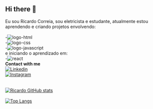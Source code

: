 ## Hi there 👋

Eu sou Ricardo Correia, sou eletricista e estudante, atualmente estou aprendendo e criando projetos envolvendo:<br><br>
-<img src="https://img.shields.io/badge/HTML-239120?style=for-the-badge&logo=html5&logoColor=white" alt="logo-html"><br>
-<img src="https://img.shields.io/badge/CSS-239120?&style=for-the-badge&logo=css3&logoColor=white" alt="logo-css"><br>
-<img src="https://img.shields.io/badge/JavaScript-323330?style=for-the-badge&logo=javascript&logoColor=F7DF1E" alt="logo-javascript"><br>
e iniciando o aprendizado em:<br>
-<img src="https://img.shields.io/badge/React-20232A?style=for-the-badge&logo=react&logoColor=61DAFB" alt="react">
<br>
**Contact with me**<br>
<a href="www.linkedin.com/in/ricardo-correia-costa-31a435225"><img src="https://img.shields.io/badge/LinkedIn-0077B5?style=for-the-badge&logo=linkedin&logoColor=white" alt="Linkedin"></a><br>
<a href="https://www.instagram.com/ricardo.ccorreia?igsh=MXY0Y3kzczF0YngzNw=="><img src="https://img.shields.io/badge/Instagram-E4405F?style=for-the-badge&logo=instagram&logoColor=white" alt="Instagram"></a>
<br>
<br>
<br>
[![Ricardo GitHub stats](https://github-readme-stats.vercel.app/api?username=ricardoc-costa)](https://github.com/anuraghazra/github-readme-stats)
<br>
<br>
[![Top Langs](https://github-readme-stats.vercel.app/api/top-langs/?username=ricardoc-costa)](https://github.com/anuraghazra/github-readme-stats)

<!--
**ricardoc-costa/ricardoc-costa** is a ✨ _special_ ✨ repository because its `README.md` (this file) appears on your GitHub profile.

Here are some ideas to get you started:

- 🔭 I’m currently working on ...
- 🌱 I’m currently learning ...
- 👯 I’m looking to collaborate on ...
- 🤔 I’m looking for help with ...
- 💬 Ask me about ...
- 📫 How to reach me: ...
- 😄 Pronouns: ...
- ⚡ Fun fact: ...
-->
